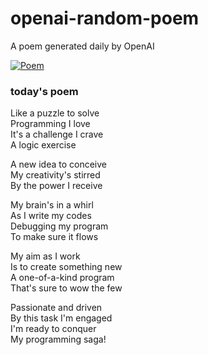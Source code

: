 
# openai-random-poem
 A poem generated daily by OpenAI

[![Poem](https://github.com/fbiego/openai-random-poem/actions/workflows/main.yml/badge.svg)](https://github.com/fbiego/openai-random-poem/actions/workflows/main.yml)

### today's poem  
  
Like a puzzle to solve  
Programming I love  
It's a challenge I crave  
A logic exercise  
  
A new idea to conceive  
My creativity's stirred  
By the power I receive  
  
My brain's in a whirl  
As I write my codes  
Debugging my program  
To make sure it flows  
  
My aim as I work  
Is to create something new  
A one-of-a-kind program  
That's sure to wow the few  
  
Passionate and driven  
By this task I'm engaged  
I'm ready to conquer  
My programming saga!